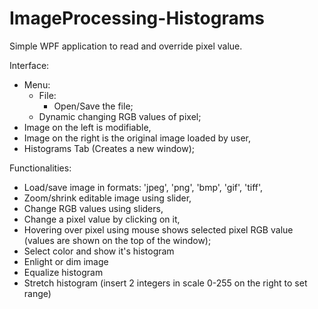 # ImageProcessing-Histograms
Simple WPF application to read and override pixel value.

Interface:
- Menu:
  - File:
    - Open/Save the file;
  - Dynamic changing RGB values of pixel;
- Image on the left is modifiable,
- Image on the right is the original image loaded by user,
- Histograms Tab (Creates a new window);

Functionalities:
- Load/save image in formats: 'jpeg', 'png', 'bmp', 'gif', 'tiff',
- Zoom/shrink editable image using slider,
- Change RGB values using sliders,
- Change a pixel value by clicking on it,
- Hovering over pixel using mouse shows selected pixel RGB value (values are shown on the top of the window);
- Select color and show it's histogram
- Enlight or dim image
- Equalize histogram
- Stretch histogram (insert 2 integers in scale 0-255 on the right to set range)
